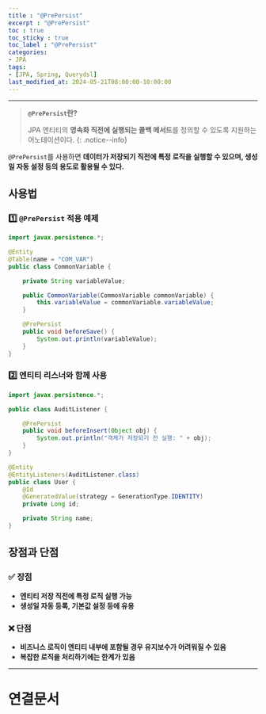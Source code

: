 ```yaml
---
title : "@PrePersist"
excerpt : "@PrePersist"
toc : true
toc_sticky : true
toc_label : "@PrePersist"
categories:
- JPA
tags:
- [JPA, Spring, Querydsl]
last_modified_at: 2024-05-21T08:00:00-10:00:00
---
```

  
---
  
> **`@PrePersist`란?**  
>
>  JPA 엔티티의 **영속화 직전에 실행되는 콜백 메서드**를 정의할 수 있도록 지원하는 어노테이션이다. 
{: .notice--info}  

  `@PrePersist`를 사용하면 **데이터가 저장되기 직전에 특정 로직을 실행할 수 있으며, 생성일 자동 설정 등의 용도로 활용될 수 있다.**
  
## 사용법
  
### 1️⃣ `@PrePersist` 적용 예제
  
```java
import javax.persistence.*;

@Entity  
@Table(name = "COM_VAR")  
public class CommonVariable {  

    private String variableValue;

    public CommonVariable(CommonVariable commonVariable) {  
        this.variableValue = commonVariable.variableValue;  
    }  

    @PrePersist  
    public void beforeSave() {  
        System.out.println(variableValue);
    }
}
```
  
### 2️⃣ 엔티티 리스너와 함께 사용
  
```java
import javax.persistence.*;

public class AuditListener {

    @PrePersist
    public void beforeInsert(Object obj) {
        System.out.println("객체가 저장되기 전 실행: " + obj);
    }
}
```
  
```java
@Entity
@EntityListeners(AuditListener.class)
public class User {
    @Id
    @GeneratedValue(strategy = GenerationType.IDENTITY)
    private Long id;

    private String name;
}
```
  
## 장점과 단점
  
### ✅ 장점
- **엔티티 저장 직전에 특정 로직 실행 가능**  
- **생성일 자동 등록, 기본값 설정 등에 유용**  
  
### ❌ 단점
- **비즈니스 로직이 엔티티 내부에 포함될 경우 유지보수가 어려워질 수 있음**  
- **복잡한 로직을 처리하기에는 한계가 있음**  

---
  
# 연결문서
